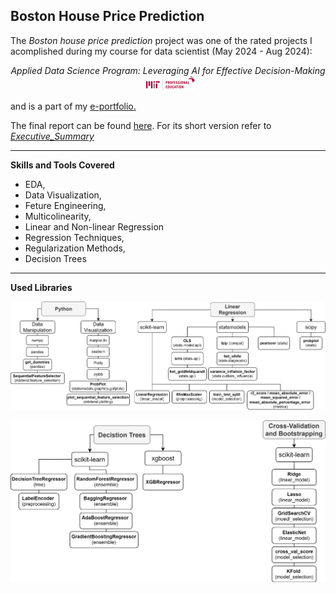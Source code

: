 ## **Boston House Price Prediction**

<p align='justyify'>
The <i>Boston house price prediction</i> project was one of the rated projects I acomplished during my course for data scientist (May 2024 - Aug 2024):  
</p>

<p align='center'>
<i>Applied Data Science Program: Leveraging AI for Effective Decision-Making</i>
&nbsp <img src="https://github.com/Gr3Fin/portfolio/blob/main/assets/images/mit-professional-education_s.png">
</p>

and is a part of my [e-portfolio.](https://olympus.mygreatlearning.com/eportfolio)

<p>
    The final report can be found <a href='https://github.com/Gr3Fin/DA_projects/blob/main/Boston_House_Price_Prediction/files/Report_Boston%20House%20Price%20Prediction.pdf' title='Final Report pfd'>here</a>. 
    For its short version refer to <a href='https://github.com/Gr3Fin/DA_projects/blob/main/Boston_House_Price_Prediction/Executive_Summary.md'><i>Executive_Summary</i></a>
</p>

---
**Skills and Tools Covered**  
- EDA,
- Data Visualization,
- Feture Engineering,
- Multicolinearity,
- Linear and Non-linear Regression
- Regression Techniques,
- Regularization Methods,
- Decision Trees 

---
**Used Libraries**  

<p align='center'>
  <img src='https://github.com/Gr3Fin/DA_projects/blob/main/Boston_House_Price_Prediction/images/Used%20Car%20Prices-Used%20Car%20Prices.PY_LR.svg'>
</p>

<p align='center'>
  <img src='https://github.com/Gr3Fin/DA_projects/blob/main/Boston_House_Price_Prediction/images/Used%20Car%20Prices-Used%20Car%20Prices_DT_CV.svg'>
</p>
